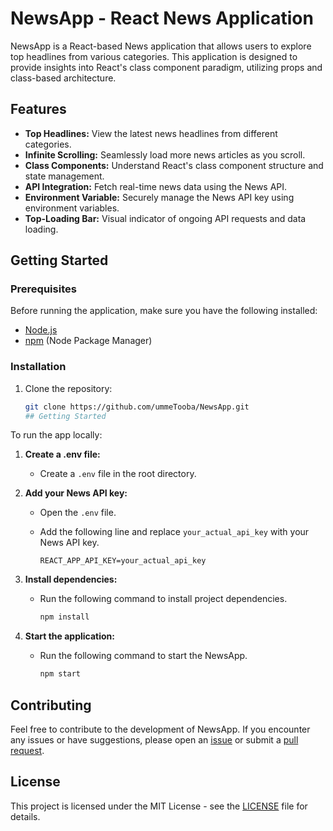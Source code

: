 # NewsApp - React News Application

NewsApp is a React-based News application that allows users to explore top headlines from various categories. This application is designed to provide insights into React's class component paradigm, utilizing props and class-based architecture.

## Features

- **Top Headlines:** View the latest news headlines from different categories.
- **Infinite Scrolling:** Seamlessly load more news articles as you scroll.
- **Class Components:** Understand React's class component structure and state management.
- **API Integration:** Fetch real-time news data using the News API.
- **Environment Variable:** Securely manage the News API key using environment variables.
- **Top-Loading Bar:** Visual indicator of ongoing API requests and data loading.

## Getting Started

### Prerequisites

Before running the application, make sure you have the following installed:

- [Node.js](https://nodejs.org/)
- [npm](https://www.npmjs.com/) (Node Package Manager)

### Installation

1. Clone the repository:

   ```bash
   git clone https://github.com/ummeTooba/NewsApp.git
   ## Getting Started

To run the app locally:

1. **Create a .env file:**
   - Create a `.env` file in the root directory.

2. **Add your News API key:**
   - Open the `.env` file.
   - Add the following line and replace `your_actual_api_key` with your News API key.

     ```env
     REACT_APP_API_KEY=your_actual_api_key
     ```

3. **Install dependencies:**
   - Run the following command to install project dependencies.

     ```bash
     npm install
     ```

4. **Start the application:**
   - Run the following command to start the NewsApp.

     ```bash
     npm start
     ```

## Contributing

Feel free to contribute to the development of NewsApp. If you encounter any issues or have suggestions, please open an [issue](https://github.com/your-username/NewsApp/issues) or submit a [pull request](https://github.com/ummeTooba/NewsApp/pulls).

## License

This project is licensed under the MIT License - see the [LICENSE](LICENSE) file for details.
